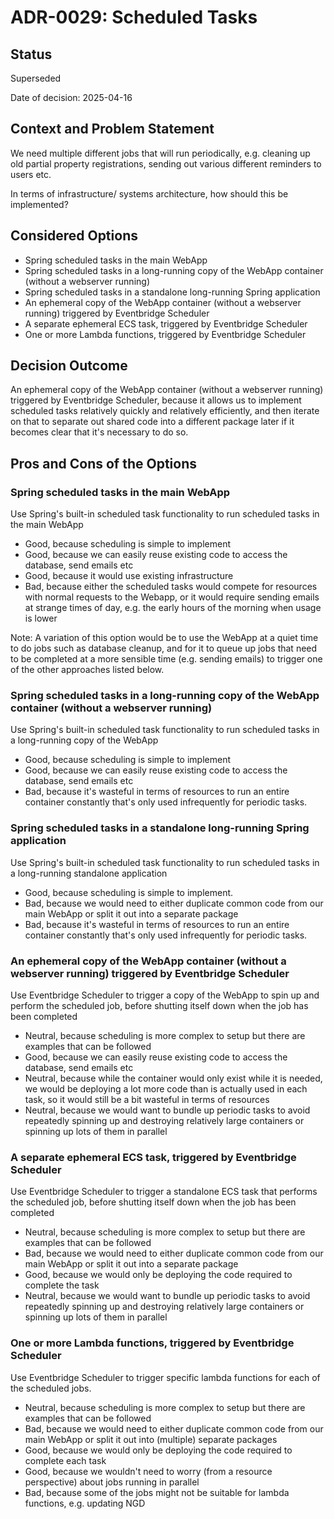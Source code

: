 # ADR-0029: Scheduled Tasks

## Status

Superseded

Date of decision: 2025-04-16

## Context and Problem Statement

We need multiple different jobs that will run periodically, e.g. cleaning up old partial property registrations, sending
out various different reminders to users etc.

In terms of infrastructure/ systems architecture, how should this be implemented?

## Considered Options

* Spring scheduled tasks in the main WebApp
* Spring scheduled tasks in a long-running copy of the WebApp container (without a webserver running)
* Spring scheduled tasks in a standalone long-running Spring application
* An ephemeral copy of the WebApp container (without a webserver running) triggered by Eventbridge Scheduler
* A separate ephemeral ECS task, triggered by Eventbridge Scheduler
* One or more Lambda functions, triggered by Eventbridge Scheduler

## Decision Outcome

An ephemeral copy of the WebApp container (without a webserver running) triggered by Eventbridge Scheduler, because it
allows us to implement scheduled tasks relatively quickly and relatively efficiently, and then iterate on that to
separate out shared code into a different package later if it becomes clear that it's necessary to do so.

## Pros and Cons of the Options

### Spring scheduled tasks in the main WebApp

Use Spring's built-in scheduled task functionality to run scheduled tasks in the main WebApp

* Good, because scheduling is simple to implement
* Good, because we can easily reuse existing code to access the database, send emails etc
* Good, because it would use existing infrastructure
* Bad, because either the scheduled tasks would compete for resources with normal requests to the Webapp, or it would
  require sending emails at strange times of day, e.g. the early hours of the morning when usage is lower

Note: A variation of this option would be to use the WebApp at a quiet time to do jobs such as database cleanup, and for
it to queue up jobs that need to be completed at a more sensible time (e.g. sending emails) to trigger one of the other
approaches listed below.

### Spring scheduled tasks in a long-running copy of the WebApp container (without a webserver running)

Use Spring's built-in scheduled task functionality to run scheduled tasks in a long-running copy of the WebApp

* Good, because scheduling is simple to implement
* Good, because we can easily reuse existing code to access the database, send emails etc
* Bad, because it's wasteful in terms of resources to run an entire container constantly that's only used infrequently
  for periodic tasks.

### Spring scheduled tasks in a standalone long-running Spring application

Use Spring's built-in scheduled task functionality to run scheduled tasks in a long-running standalone application

* Good, because scheduling is simple to implement.
* Bad, because we would need to either duplicate common code from our main WebApp or split it out into a separate
  package
* Bad, because it's wasteful in terms of resources to run an entire container constantly that's only used infrequently
  for periodic tasks.

### An ephemeral copy of the WebApp container (without a webserver running) triggered by Eventbridge Scheduler

Use Eventbridge Scheduler to trigger a copy of the WebApp to spin up and perform the scheduled job, before shutting
itself down when the job has been completed

* Neutral, because scheduling is more complex to setup but there are examples that can be followed
* Good, because we can easily reuse existing code to access the database, send emails etc
* Neutral, because while the container would only exist while it is needed, we would be deploying a lot more code than
  is actually used in each task, so it would still be a bit wasteful in terms of resources
* Neutral, because we would want to bundle up periodic tasks to avoid repeatedly spinning up and destroying relatively
  large containers or spinning up lots of them in parallel

### A separate ephemeral ECS task, triggered by Eventbridge Scheduler

Use Eventbridge Scheduler to trigger a standalone ECS task that performs the scheduled job, before shutting itself down
when the job has been completed

* Neutral, because scheduling is more complex to setup but there are examples that can be followed
* Bad, because we would need to either duplicate common code from our main WebApp or split it out into a separate
  package
* Good, because we would only be deploying the code required to complete the task
* Neutral, because we would want to bundle up periodic tasks to avoid repeatedly spinning up and destroying relatively
  large containers or spinning up lots of them in parallel

### One or more Lambda functions, triggered by Eventbridge Scheduler

Use Eventbridge Scheduler to trigger specific lambda functions for each of the scheduled jobs.

* Neutral, because scheduling is more complex to setup but there are examples that can be followed
* Bad, because we would need to either duplicate common code from our main WebApp or split it out into (multiple)
  separate
  packages
* Good, because we would only be deploying the code required to complete each task
* Good, because we wouldn't need to worry (from a resource perspective) about jobs running in parallel
* Bad, because some of the jobs might not be suitable for lambda functions, e.g. updating NGD
